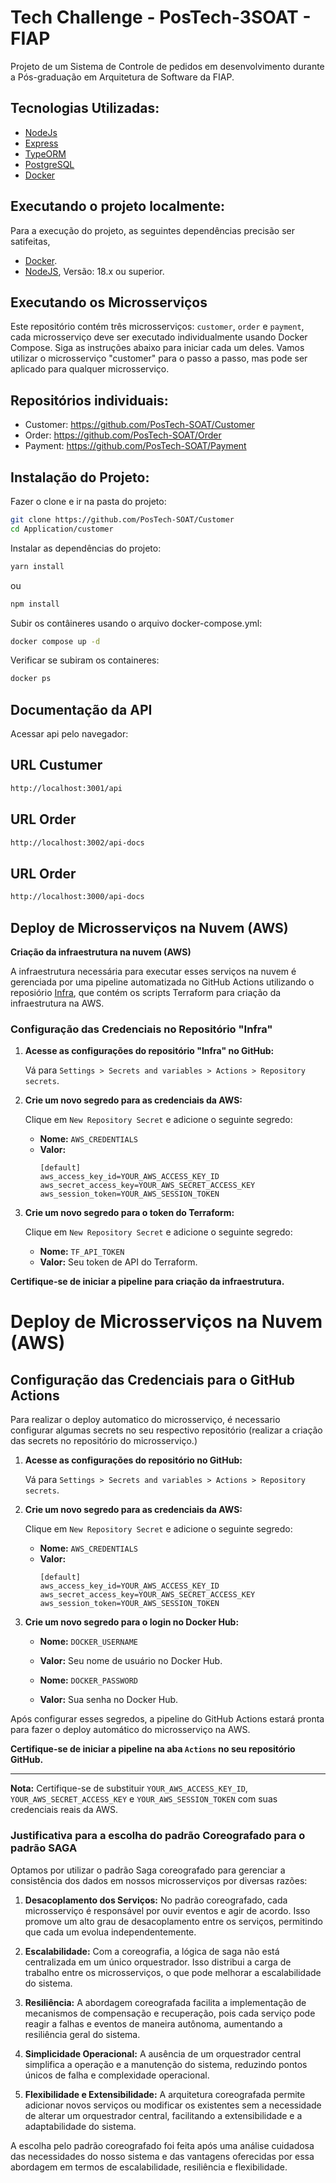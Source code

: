 # Tech Challenge - PosTech-3SOAT - FIAP

Projeto de um Sistema de Controle de pedidos em desenvolvimento durante a Pós-graduação em Arquitetura de Software da FIAP.



## Tecnologias Utilizadas:

- [NodeJs](https://nodejs.org/en/docs)
- [Express](https://expressjs.com/pt-br/)
- [TypeORM](https://typeorm.io/)
- [PostgreSQL](https://www.postgresql.org/)
- [Docker](https://docs.docker.com/)

## Executando o projeto localmente:


Para a execução do projeto, as seguintes dependências precisão ser satifeitas,
- [Docker](https://docs.docker.com/get-docker/).
- [NodeJS](https://nodejs.org/en), Versão: 18.x ou superior.


## Executando os Microsserviços

Este repositório contém três microsserviços: `customer`, `order` e `payment`, cada microsserviço deve ser executado individualmente usando Docker Compose. Siga as instruções abaixo para iniciar cada um deles.
Vamos utilizar o microsserviço "customer" para o passo a passo, mas pode ser aplicado para qualquer microsserviço.


## Repositórios individuais:
- Customer:  https://github.com/PosTech-SOAT/Customer
- Order:  https://github.com/PosTech-SOAT/Order
- Payment:  https://github.com/PosTech-SOAT/Payment




## Instalação do Projeto:
Fazer o clone e ir na pasta do projeto:

```sh
git clone https://github.com/PosTech-SOAT/Customer
cd Application/customer
```

Instalar as dependências do projeto:

```sh
yarn install
```
ou

```sh
npm install
```

Subir os contâineres usando o arquivo docker-compose.yml:

```sh
docker compose up -d
```

Verificar se subiram os containeres:

```sh
docker ps
```

## Documentação da API
Acessar api pelo navegador:

## URL Custumer
```sh
http://localhost:3001/api
```

## URL Order
```sh
http://localhost:3002/api-docs
```

## URL Order
```sh
http://localhost:3000/api-docs
```

## Deploy de Microsserviços na Nuvem (AWS)

**Criação da infraestrutura na nuvem (AWS)**

A infraestrutura necessária para executar esses serviços na nuvem é gerenciada por uma pipeline automatizada no GitHub Actions utilizando o reposiório [Infra](https://github.com/PosTech-SOAT/Infra), que contém os scripts Terraform para criação da infraestrutura na AWS. 

### Configuração das Credenciais no Repositório "Infra"

1. **Acesse as configurações do repositório "Infra" no GitHub:**

   Vá para `Settings > Secrets and variables > Actions > Repository secrets`.

2. **Crie um novo segredo para as credenciais da AWS:**

   Clique em `New Repository Secret` e adicione o seguinte segredo:

   - **Nome:** `AWS_CREDENTIALS`
   - **Valor:**
     ```
     [default]
     aws_access_key_id=YOUR_AWS_ACCESS_KEY_ID
     aws_secret_access_key=YOUR_AWS_SECRET_ACCESS_KEY
     aws_session_token=YOUR_AWS_SESSION_TOKEN
     ```

3. **Crie um novo segredo para o token do Terraform:**

   Clique em `New Repository Secret` e adicione o seguinte segredo:

   - **Nome:** `TF_API_TOKEN`
   - **Valor:** Seu token de API do Terraform.

**Certifique-se de iniciar a pipeline para criação da infraestrutura.**

# Deploy de Microsserviços na Nuvem (AWS)

## Configuração das Credenciais para o GitHub Actions

Para realizar o deploy automatico do microsserviço, é necessario configurar algumas secrets no seu respectivo repositório (realizar a criação das secrets no repositório do microsserviço.)

1. **Acesse as configurações do repositório no GitHub:**

   Vá para `Settings > Secrets and variables > Actions > Repository secrets`.

2. **Crie um novo segredo para as credenciais da AWS:**

   Clique em `New Repository Secret` e adicione o seguinte segredo:

   - **Nome:** `AWS_CREDENTIALS`
   - **Valor:**
     ```
     [default]
     aws_access_key_id=YOUR_AWS_ACCESS_KEY_ID
     aws_secret_access_key=YOUR_AWS_SECRET_ACCESS_KEY
     aws_session_token=YOUR_AWS_SESSION_TOKEN
     ```

3. **Crie um novo segredo para o login no Docker Hub:**

   - **Nome:** `DOCKER_USERNAME`
   - **Valor:** Seu nome de usuário no Docker Hub.

   - **Nome:** `DOCKER_PASSWORD`
   - **Valor:** Sua senha no Docker Hub.

Após configurar esses segredos, a pipeline do GitHub Actions estará pronta para fazer o deploy automático do microsserviço na AWS.

**Certifique-se de iniciar a pipeline  na aba `Actions` no seu repositório GitHub.**

---

**Nota:** Certifique-se de substituir `YOUR_AWS_ACCESS_KEY_ID`, `YOUR_AWS_SECRET_ACCESS_KEY` e `YOUR_AWS_SESSION_TOKEN` com suas credenciais reais da AWS.





### Justificativa para a escolha do padrão Coreografado para o padrão SAGA

Optamos por utilizar o padrão Saga coreografado para gerenciar a consistência dos dados em nossos microsserviços por diversas razões:

1. **Desacoplamento dos Serviços:**
   No padrão coreografado, cada microsserviço é responsável por ouvir eventos e agir de acordo. Isso promove um alto grau de desacoplamento entre os serviços, permitindo que cada um evolua independentemente.

2. **Escalabilidade:**
   Com a coreografia, a lógica de saga não está centralizada em um único orquestrador. Isso distribui a carga de trabalho entre os microsserviços, o que pode melhorar a escalabilidade do sistema.

3. **Resiliência:**
   A abordagem coreografada facilita a implementação de mecanismos de compensação e recuperação, pois cada serviço pode reagir a falhas e eventos de maneira autônoma, aumentando a resiliência geral do sistema.

4. **Simplicidade Operacional:**
   A ausência de um orquestrador central simplifica a operação e a manutenção do sistema, reduzindo pontos únicos de falha e complexidade operacional.

5. **Flexibilidade e Extensibilidade:**
   A arquitetura coreografada permite adicionar novos serviços ou modificar os existentes sem a necessidade de alterar um orquestrador central, facilitando a extensibilidade e a adaptabilidade do sistema.


A escolha pelo padrão coreografado foi feita após uma análise cuidadosa das necessidades do nosso sistema e das vantagens oferecidas por essa abordagem em termos de escalabilidade, resiliência e flexibilidade.
